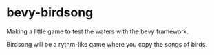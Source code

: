 # bevy-birdsong
Making a little game to test the waters with the bevy framework. 

Birdsong will be a rythm-like game where you copy the songs of birds. 
